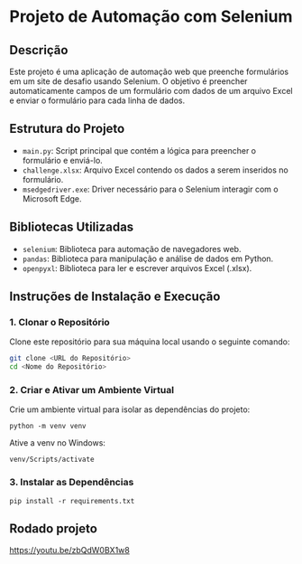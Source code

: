 # Projeto de Automação com Selenium

## Descrição

Este projeto é uma aplicação de automação web que preenche formulários em um site de desafio usando Selenium. O objetivo é preencher automaticamente campos de um formulário com dados de um arquivo Excel e enviar o formulário para cada linha de dados.

## Estrutura do Projeto

- `main.py`: Script principal que contém a lógica para preencher o formulário e enviá-lo.
- `challenge.xlsx`: Arquivo Excel contendo os dados a serem inseridos no formulário.
- `msedgedriver.exe`: Driver necessário para o Selenium interagir com o Microsoft Edge.

## Bibliotecas Utilizadas

- `selenium`: Biblioteca para automação de navegadores web.
- `pandas`: Biblioteca para manipulação e análise de dados em Python.
- `openpyxl`: Biblioteca para ler e escrever arquivos Excel (.xlsx).

## Instruções de Instalação e Execução

### 1. Clonar o Repositório

Clone este repositório para sua máquina local usando o seguinte comando:

```bash
git clone <URL do Repositório>
cd <Nome do Repositório>
```

### 2. Criar e Ativar um Ambiente Virtual

Crie um ambiente virtual para isolar as dependências do projeto:

``` python -m venv venv ```

Ative a venv no Windows:

``` venv/Scripts/activate ```

### 3. Instalar as Dependências

``` pip install -r requirements.txt ```

## Rodado projeto

https://youtu.be/zbQdW0BX1w8
